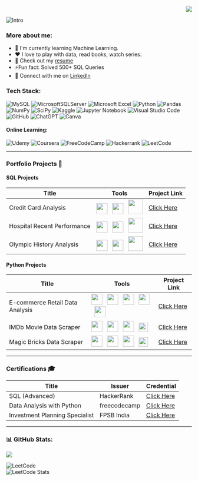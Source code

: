 <div align="right">
  
[![](https://visitcount.itsvg.in/api?id=MaheshYoganandan&icon=0&color=0)](https://visitcount.itsvg.in)

</div>

![Intro](https://github.com/user-attachments/assets/d518d3db-4239-4b54-aeb1-7980db55eb3a)

### More about me:
- 🌱 I'm currently learning Machine Learning.
- ❤️ I love to play with data, read books, watch series.
- 📄 Check out my [resume]()
- ⚡️Fun fact: Solved 500+ SQL Queries
- 📱 Connect with me on [LinkedIn](https://www.linkedin.com/in/maheshyoganandan/) 



###  Tech Stack:
![MySQL](https://img.shields.io/badge/mysql-4479A1.svg?style=for-the-badge&logo=mysql&logoColor=white) 
![MicrosoftSQLServer](https://img.shields.io/badge/Microsoft%20SQL%20Server-CC2927?style=for-the-badge&logo=microsoft%20sql%20server&logoColor=white) 
![Microsoft Excel](https://img.shields.io/badge/Microsoft_Excel-217346?style=for-the-badge&logo=microsoft-excel&logoColor=white)
![Python](https://img.shields.io/badge/python-3670A0?style=for-the-badge&logo=python&logoColor=ffdd54) 
![Pandas](https://img.shields.io/badge/pandas-%23150458.svg?style=for-the-badge&logo=pandas&logoColor=white) 
![NumPy](https://img.shields.io/badge/numpy-%23013243.svg?style=for-the-badge&logo=numpy&logoColor=white)
![SciPy](https://img.shields.io/badge/SciPy-%230C55A5.svg?style=for-the-badge&logo=scipy&logoColor=%white)
![Kaggle](https://img.shields.io/badge/Kaggle-035a7d?style=for-the-badge&logo=kaggle&logoColor=white)
![Jupyter Notebook](https://img.shields.io/badge/jupyter-%23FA0F00.svg?style=for-the-badge&logo=jupyter&logoColor=white)
![Visual Studio Code](https://img.shields.io/badge/Visual%20Studio%20Code-0078d7.svg?style=for-the-badge&logo=visual-studio-code&logoColor=white)
![GitHub](https://img.shields.io/badge/github-%23121011.svg?style=for-the-badge&logo=github&logoColor=white)
![ChatGPT](https://img.shields.io/badge/chatGPT-74aa9c?style=for-the-badge&logo=openai&logoColor=white)
![Canva](https://img.shields.io/badge/Canva-%2300C4CC.svg?style=for-the-badge&logo=Canva&logoColor=white)

#### Online Learning:
![Udemy](https://img.shields.io/badge/Udemy-EC5252?style=for-the-badge&logo=Udemy&logoColor=white)
![Coursera](https://img.shields.io/badge/Coursera-0056D2?style=for-the-badge&logo=Coursera&logoColor=white)
![FreeCodeCamp](https://img.shields.io/badge/Freecodecamp-%23123.svg?&style=for-the-badge&logo=freecodecamp&logoColor=green)
![Hackerrank](https://img.shields.io/badge/-Hackerrank-2EC866?style=for-the-badge&logo=HackerRank&logoColor=white)
![LeetCode](https://img.shields.io/badge/LeetCode-000000?style=for-the-badge&logo=LeetCode&logoColor=#d16c06)

----

### Portfolio Projects 💼 

#### SQL Projects 

| Title | Tools | Project Link |
|----------|----------|----------|
| Credit Card Analysis | <img height="30" src="https://user-images.githubusercontent.com/25181517/192108891-d86b6220-e232-423a-bf5f-90903e6887c3.png"> <!-- VScode logo --> &nbsp; <img height="30" src="https://img.icons8.com/?size=100&id=Omk4fWoSmCHm&format=png&color=000000"> <!-- Kaggle logo --> &nbsp; <img height="40" src="https://img.icons8.com/?size=100&id=9nLaR5KFGjN0&format=png&color=000000"> <!-- mysql logo --> | [Click Here](https://github.com/MaheshYoganandan/SQL_Projects/blob/main/credit-card-analysis-sql-project/README.md) |
| Hospital Recent Performance | <img height="30" src="https://user-images.githubusercontent.com/25181517/192108891-d86b6220-e232-423a-bf5f-90903e6887c3.png"> <!-- VScode logo --> &nbsp; <img height="30" src="https://img.icons8.com/?size=100&id=Omk4fWoSmCHm&format=png&color=000000"> <!-- Kaggle logo --> &nbsp; <img height="40" src="https://img.icons8.com/?size=100&id=9nLaR5KFGjN0&format=png&color=000000"> <!-- mysql logo --> | [Click Here](https://github.com/MaheshYoganandan/SQL_Projects/tree/main/Massachusetts-general-hsp-sql-project/README.md) |
| Olympic History Analysis | <img height="30" src="https://user-images.githubusercontent.com/25181517/192108891-d86b6220-e232-423a-bf5f-90903e6887c3.png"> <!-- VScode logo --> &nbsp; <img height="30" src="https://img.icons8.com/?size=100&id=Omk4fWoSmCHm&format=png&color=000000"> <!-- Kaggle logo --> &nbsp; <img height="40" src="https://img.icons8.com/?size=100&id=9nLaR5KFGjN0&format=png&color=000000"> <!-- mysql logo --> | [Click Here](https://github.com/MaheshYoganandan/SQL_Projects/tree/main/olympics_history_analysis_sql_creative_project_/README.md) |




#### Python Projects 

| Title | Tools | Project Link |
|----------|----------|----------|
| E-commerce Retail Data Analysis | <img height="30" src="https://img.icons8.com/?size=100&id=13441&format=png&color=000000"> <!-- Python logo --> &nbsp; <img height="30" src="https://img.icons8.com/?size=100&id=xSkewUSqtErH&format=png&color=000000"> <!-- Pandas logo --> &nbsp; <img height="30" src="https://img.icons8.com/?size=100&id=aR9CXyMagKIS&format=png&color=000000"> <!-- Numpy logo --> &nbsp; <img height="30" src="https://img.icons8.com/?size=100&id=J0SgMWzAxqFj&format=png&color=000000"> <!-- Jupyter logo --> &nbsp; <img height="30" src="https://matplotlib.org/_static/images/documentation.svg"> <!-- matplotlib logo --> &nbsp; | [Click Here](https://github.com/MaheshYoganandan/Python_Projects/blob/main/python-retail-data-analysis-project/README.md) |
| IMDb Movie Data Scraper | <img height="30" src="https://img.icons8.com/?size=100&id=13441&format=png&color=000000"> <!-- Python logo --> &nbsp; <img height="30" src="https://img.icons8.com/?size=100&id=xSkewUSqtErH&format=png&color=000000"> <!-- Pandas logo -->  &nbsp; <img height="30" src="https://img.icons8.com/?size=100&id=J0SgMWzAxqFj&format=png&color=000000"> <!-- Jupyter logo --> &nbsp;  <img height="25" src="https://user-images.githubusercontent.com/25181517/184103699-d1b83c07-2d83-4d99-9a1e-83bd89e08117.png"> <!-- Selnium --> &nbsp;| [Click Here](https://github.com/MaheshYoganandan/Python_Projects/tree/main/webscraping-imdb-movie-data-scraper-project) |
| Magic Bricks Data Scraper | <img height="30" src="https://img.icons8.com/?size=100&id=13441&format=png&color=000000"> <!-- Python logo --> &nbsp; <img height="30" src="https://img.icons8.com/?size=100&id=xSkewUSqtErH&format=png&color=000000"> <!-- Pandas logo -->  &nbsp; <img height="30" src="https://img.icons8.com/?size=100&id=J0SgMWzAxqFj&format=png&color=000000"> <!-- Jupyter logo --> &nbsp;  <img height="25" src="https://user-images.githubusercontent.com/25181517/184103699-d1b83c07-2d83-4d99-9a1e-83bd89e08117.png"> <!-- Selnium --> &nbsp;| [Click Here](https://github.com/MaheshYoganandan/Python_Projects/tree/main/webscraping-realestate-data-project) |




----
### Certifications 🎓

| Title | Issuer | Credential |
|----------|----------|----------|
|SQL (Advanced)| HackerRank | [Click Here](https://www.hackerrank.com/certificates/5f2d8fce9680) |
|Data Analysis with Python| freecodecamp | [Click Here](https://www.freecodecamp.org/certification/MaheshY/data-analysis-with-python-v7) |
|Investment Planning Specialist| FPSB India | [Click Here](https://certificatesin.fpsb.org/a43b17e6-c85a-4ee3-8a19-aa1bcf6a46f0#gs.cumafa) |
----

### 📊 GitHub Stats:
![](https://github-readme-stats.vercel.app/api?username=MaheshYoganandan&theme=dracula&hide_border=false&include_all_commits=false&count_private=false)<br/>

![LeetCode](https://img.shields.io/badge/LeetCode-000000?style=for-the-badge&logo=LeetCode&logoColor=#d16c06)<br/>
![LeetCode Stats](https://leetcard.jacoblin.cool/Mahesh_Yoganandan?theme=dark&font=Actor&ext=heatmap)















<!-- Proudly created with GPRM ( https://gprm.itsvg.in ) -->
